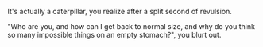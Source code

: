 It's actually a caterpillar, you realize after a split second of revulsion. 

"Who are you, and how can I get back to normal size, and why do you
think so many impossible things on an empty stomach?", you blurt out.
